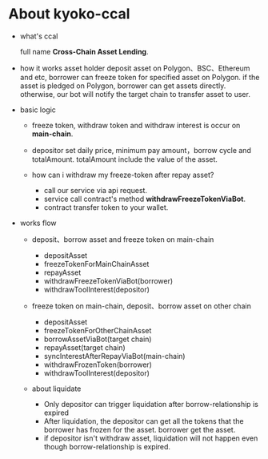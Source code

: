 # About kyoko-ccal

- what's ccal

    full name <b>Cross-Chain Asset Lending</b>.

- how it works
    asset holder deposit asset on Polygon、BSC、Ethereum and etc,
    borrower can freeze token for specified asset on Polygon. if
    the asset is pledged on Polygon, borrower can get assets directly.
    otherwise, our bot will notify the target chain to transfer asset to user.

- basic logic
  * freeze token, withdraw token and withdraw interest is occur on <b>main-chain</b>.

  * depositor set daily price, minimum pay amount，borrow cycle and totalAmount. totalAmount include the value of the asset.

  * how can i withdraw my freeze-token after repay asset?
    - call our service via api request.
    - service call contract's method <b>withdrawFreezeTokenViaBot</b>.
    - contract transfer token to your wallet.

- works flow

    * deposit、borrow asset and freeze token on main-chain
        - depositAsset
        - freezeTokenForMainChainAsset
        - repayAsset
        - withdrawFreezeTokenViaBot(borrower)
        - withdrawToolInterest(depositor)

    * freeze token on main-chain, deposit、borrow asset on other chain
        - depositAsset
        - freezeTokenForOtherChainAsset
        - borrowAssetViaBot(target chain)
        - repayAsset(target chain)
        - syncInterestAfterRepayViaBot(main-chain)
        - withdrawFrozenToken(borrower)
        - withdrawToolInterest(depositor)

    * about liquidate
      - Only depositor can trigger liquidation after borrow-relationship is expired
      - After liquidation, the depositor can get all the tokens that the borrower has frozen for the asset. borrower get the asset.
      - if depositor isn't withdraw asset, liquidation will not happen even though borrow-relationship is expired.
